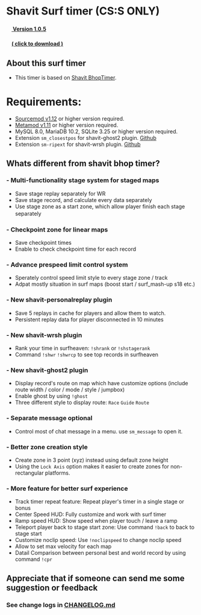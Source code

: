# Shavit Surf timer (CS:S ONLY) 

#### 　[ Version 1.0.5 ]([https://github.com/bhopppp/Shavit-Surf-Timer/releases/tag/v1.0.4-Bugfix](https://github.com/bhopppp/Shavit-Surf-Timer/releases/tag/v1.0.5))
#### 　[( click to download )](https://github.com/bhopppp/Shavit-Surf-Timer/releases/download/v1.0.5/Shavit-SurfTimer-v1.0.5.zip)
## About this surf timer
- This timer is based on [Shavit BhopTimer](https://github.com/shavitush/bhoptimer).

# Requirements:
- [Sourcemod v1.12](https://www.sourcemod.net/downloads.php?branch=stable) or higher version required.
- [Metamod v1.11](https://www.sourcemm.net/downloads.php?branch=stable) or higher version required.
- MySQL 8.0, MariaDB 10.2, SQLite 3.25 or higher version required.
- Extension `sm_closestpos` for shavit-ghost2 plugin. [Github](https://github.com/rtldg/sm_closestpos)
- Extension `sm-ripext` for shavit-wrsh plugin. [Github](https://github.com/ErikMinekus/sm-ripext)


## Whats different from shavit bhop timer?

### - Multi-functionality stage system for staged maps
- Save stage replay separately for WR
- Save stage record, and calculate every data separately
- Use stage zone as a start zone, which allow player finish each stage separately
　
　
### - Checkpoint zone for linear maps
- Save checkpoint times
- Enable to check checkpoint time for each record


### - Advance prespeed limit control system
- Sperately control speed limit style to every stage zone / track
- Adpat mostly situation in surf maps (boost start / surf_mash-up s18 etc.) 


### - New shavit-personalreplay plugin
- Save 5 replays in cache for players and allow them to watch.
- Persistent replay data for player disconnected in 10 minutes


### - New shavit-wrsh plugin
- Rank your time in surfheaven: `!shrank` or `!shstagerank`
- Command `!shwr` `!shwrcp` to see top records in surfheaven


### - New shavit-ghost2 plugin 
- Display record's route on map which have customize options (include route width / color / mode / style / jumpbox)
- Enable ghost by using `!ghost` 
- Three different style to display route:  `Race` `Guide` `Route`


### - Separate message optional
- Control most of chat message in a menu. use `sm_message` to open it. 


### - Better zone creation style
- Create zone in 3 point (xyz) instead using default zone height
- Using the `Lock Axis` option makes it easier to create zones for non-rectangular platforms.


 
### - More feature for better surf experience
- Track timer repeat feature: Repeat player's timer in a single stage or bonus
- Center Speed HUD: Fully customize and work with surf timer
- Ramp speed HUD: Show speed when player touch / leave a ramp
- Teleport player back to stage start zone: Use command `!back` to back to stage start
- Customize noclip speed: Use `!noclipspeed` to change noclip speed
- Allow to set max velocity for each map
- Datail Comparison between personal best and world record by using command `!cpr`


## Appreciate that if someone can send me some suggestion or feedback

### See change logs in [CHANGELOG.md](https://github.com/bhopppp/Shavit-Surf-Timer/blob/master/CHANGELOG.md)

